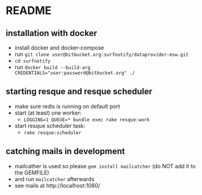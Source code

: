 # README
## installation with docker
- install docker and docker-compose
- run `git clone user@bitbucket.org:surfnotify/dataprovider-msw.git`
- `cd surfnotify`
- run `docker build --build-arg CREDENTIALS="user:password@bitbucket.org" ./`

## starting resque and resque scheduler
- make sure redis is running on default port
- start (at least) one worker:
  - `LOGGING=1 QUEUE=* bundle exec rake resque:work`
- start resque scheduler task:
  - `rake resque:scheduler`

## catching mails in development
- mailcather is used so please `gem install mailcatcher` (do NOT add it to the GEMFILE)
- and run `mailcatcher` afterwards
- see mails at http://localhost:1080/